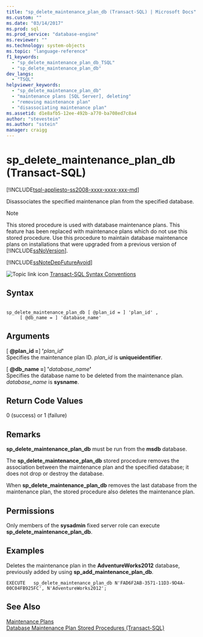 ```yaml
---
title: "sp_delete_maintenance_plan_db (Transact-SQL) | Microsoft Docs"
ms.custom: ""
ms.date: "03/14/2017"
ms.prod: sql
ms.prod_service: "database-engine"
ms.reviewer: ""
ms.technology: system-objects
ms.topic: "language-reference"
f1_keywords: 
  - "sp_delete_maintenance_plan_db_TSQL"
  - "sp_delete_maintenance_plan_db"
dev_langs: 
  - "TSQL"
helpviewer_keywords: 
  - "sp_delete_maintenance_plan_db"
  - "maintenance plans [SQL Server], deleting"
  - "removing maintenance plan"
  - "disassociating maintenance plan"
ms.assetid: d1e8afb5-12ee-492b-a770-ba708ed7c8a4
author: "stevestein"
ms.author: "sstein"
manager: craigg
---
```

# sp_delete_maintenance_plan_db (Transact-SQL)
[!INCLUDE[tsql-appliesto-ss2008-xxxx-xxxx-xxx-md](../../includes/tsql-appliesto-ss2008-xxxx-xxxx-xxx-md.md)]

  Disassociates the specified maintenance plan from the specified database.  
  
> [!NOTE]  
>  This stored procedure is used with database maintenance plans. This feature has been replaced with maintenance plans which do not use this stored procedure. Use this procedure to maintain database maintenance plans on installations that were upgraded from a previous version of [!INCLUDE[ssNoVersion](../../includes/ssnoversion-md.md)].  
  
 [!INCLUDE[ssNoteDepFutureAvoid](../../includes/ssnotedepfutureavoid-md.md)]  
  
 ![Topic link icon](../../database-engine/configure-windows/media/topic-link.gif "Topic link icon") [Transact-SQL Syntax Conventions](../../t-sql/language-elements/transact-sql-syntax-conventions-transact-sql.md)  
  
## Syntax  
  
```  
  
sp_delete_maintenance_plan_db [ @plan_id = ] 'plan_id' ,   
     [ @db_name = ] 'database_name'   
```  
  
## Arguments  
 [ **@plan_id =**] **'**_plan\_id_**'**  
 Specifies the maintenance plan ID. *plan_id* is **uniqueidentifier**.  
  
 [ **@db_name =**] **'**_database\_name_**'**  
 Specifies the database name to be deleted from the maintenance plan. *database_name* is **sysname**.  
  
## Return Code Values  
 0 (success) or 1 (failure)  
  
## Remarks  
 **sp_delete_maintenance_plan_db** must be run from the **msdb** database.  
  
 The **sp_delete_maintenance_plan_db** stored procedure removes the association between the maintenance plan and the specified database; it does not drop or destroy the database.  
  
 When **sp_delete_maintenance_plan_db** removes the last database from the maintenance plan, the stored procedure also deletes the maintenance plan.  
  
## Permissions  
 Only members of the **sysadmin** fixed server role can execute **sp_delete_maintenance_plan_db**.  
  
## Examples  
 Deletes the maintenance plan in the **AdventureWorks2012** database, previously added by using **sp_add_maintenance_plan_db**.  
  
```  
EXECUTE   sp_delete_maintenance_plan_db N'FAD6F2AB-3571-11D3-9D4A-00C04FB925FC', N'AdventureWorks2012';  
```  
  
## See Also  
 [Maintenance Plans](../../relational-databases/maintenance-plans/maintenance-plans.md)   
 [Database Maintenance Plan Stored Procedures &#40;Transact-SQL&#41;](../../relational-databases/system-stored-procedures/database-maintenance-plan-stored-procedures-transact-sql.md)  
  
  
